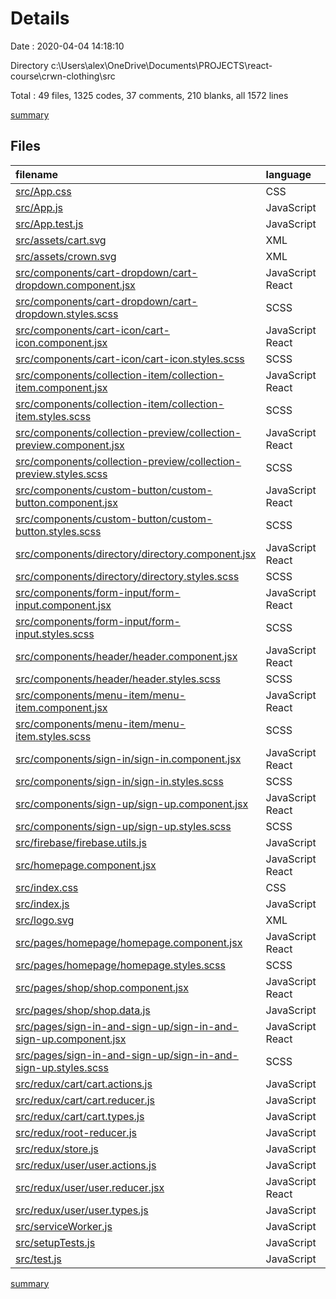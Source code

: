 # Details

Date : 2020-04-04 14:18:10

Directory c:\Users\alex\OneDrive\Documents\PROJECTS\react-course\crwn-clothing\src

Total : 49 files,  1325 codes, 37 comments, 210 blanks, all 1572 lines

[summary](results.md)

## Files
| filename | language | code | comment | blank | total |
| :--- | :--- | ---: | ---: | ---: | ---: |
| [src/App.css](/src/App.css) | CSS | 11 | 0 | 2 | 13 |
| [src/App.js](/src/App.js) | JavaScript | 63 | 0 | 14 | 77 |
| [src/App.test.js](/src/App.test.js) | JavaScript | 8 | 0 | 2 | 10 |
| [src/assets/cart.svg](/src/assets/cart.svg) | XML | 52 | 1 | 1 | 54 |
| [src/assets/crown.svg](/src/assets/crown.svg) | XML | 16 | 1 | 0 | 17 |
| [src/components/cart-dropdown/cart-dropdown.component.jsx](/src/components/cart-dropdown/cart-dropdown.component.jsx) | JavaScript React | 10 | 0 | 3 | 13 |
| [src/components/cart-dropdown/cart-dropdown.styles.scss](/src/components/cart-dropdown/cart-dropdown.styles.scss) | SCSS | 22 | 0 | 3 | 25 |
| [src/components/cart-icon/cart-icon.component.jsx](/src/components/cart-icon/cart-icon.component.jsx) | JavaScript React | 10 | 0 | 4 | 14 |
| [src/components/cart-icon/cart-icon.styles.scss](/src/components/cart-icon/cart-icon.styles.scss) | SCSS | 19 | 0 | 3 | 22 |
| [src/components/collection-item/collection-item.component.jsx](/src/components/collection-item/collection-item.component.jsx) | JavaScript React | 17 | 0 | 4 | 21 |
| [src/components/collection-item/collection-item.styles.scss](/src/components/collection-item/collection-item.styles.scss) | SCSS | 28 | 0 | 5 | 33 |
| [src/components/collection-preview/collection-preview.component.jsx](/src/components/collection-preview/collection-preview.component.jsx) | JavaScript React | 18 | 0 | 4 | 22 |
| [src/components/collection-preview/collection-preview.styles.scss](/src/components/collection-preview/collection-preview.styles.scss) | SCSS | 13 | 0 | 3 | 16 |
| [src/components/custom-button/custom-button.component.jsx](/src/components/custom-button/custom-button.component.jsx) | JavaScript React | 8 | 0 | 3 | 11 |
| [src/components/custom-button/custom-button.styles.scss](/src/components/custom-button/custom-button.styles.scss) | SCSS | 29 | 0 | 4 | 33 |
| [src/components/directory/directory.component.jsx](/src/components/directory/directory.component.jsx) | JavaScript React | 54 | 0 | 9 | 63 |
| [src/components/directory/directory.styles.scss](/src/components/directory/directory.styles.scss) | SCSS | 6 | 0 | 0 | 6 |
| [src/components/form-input/form-input.component.jsx](/src/components/form-input/form-input.component.jsx) | JavaScript React | 20 | 0 | 3 | 23 |
| [src/components/form-input/form-input.styles.scss](/src/components/form-input/form-input.styles.scss) | SCSS | 46 | 0 | 9 | 55 |
| [src/components/header/header.component.jsx](/src/components/header/header.component.jsx) | JavaScript React | 32 | 0 | 5 | 37 |
| [src/components/header/header.styles.scss](/src/components/header/header.styles.scss) | SCSS | 23 | 0 | 4 | 27 |
| [src/components/menu-item/menu-item.component.jsx](/src/components/menu-item/menu-item.component.jsx) | JavaScript React | 17 | 0 | 3 | 20 |
| [src/components/menu-item/menu-item.styles.scss](/src/components/menu-item/menu-item.styles.scss) | SCSS | 58 | 0 | 11 | 69 |
| [src/components/sign-in/sign-in.component.jsx](/src/components/sign-in/sign-in.component.jsx) | JavaScript React | 60 | 0 | 11 | 71 |
| [src/components/sign-in/sign-in.styles.scss](/src/components/sign-in/sign-in.styles.scss) | SCSS | 12 | 0 | 2 | 14 |
| [src/components/sign-up/sign-up.component.jsx](/src/components/sign-up/sign-up.component.jsx) | JavaScript React | 88 | 0 | 16 | 104 |
| [src/components/sign-up/sign-up.styles.scss](/src/components/sign-up/sign-up.styles.scss) | SCSS | 8 | 0 | 2 | 10 |
| [src/firebase/firebase.utils.js](/src/firebase/firebase.utils.js) | JavaScript | 37 | 0 | 13 | 50 |
| [src/homepage.component.jsx](/src/homepage.component.jsx) | JavaScript React | 39 | 0 | 9 | 48 |
| [src/index.css](/src/index.css) | CSS | 12 | 0 | 2 | 14 |
| [src/index.js](/src/index.js) | JavaScript | 17 | 0 | 4 | 21 |
| [src/logo.svg](/src/logo.svg) | XML | 7 | 0 | 1 | 8 |
| [src/pages/homepage/homepage.component.jsx](/src/pages/homepage/homepage.component.jsx) | JavaScript React | 9 | 0 | 4 | 13 |
| [src/pages/homepage/homepage.styles.scss](/src/pages/homepage/homepage.styles.scss) | SCSS | 6 | 0 | 0 | 6 |
| [src/pages/shop/shop.component.jsx](/src/pages/shop/shop.component.jsx) | JavaScript React | 22 | 0 | 9 | 31 |
| [src/pages/shop/shop.data.js](/src/pages/shop/shop.data.js) | JavaScript | 248 | 0 | 1 | 249 |
| [src/pages/sign-in-and-sign-up/sign-in-and-sign-up.component.jsx](/src/pages/sign-in-and-sign-up/sign-in-and-sign-up.component.jsx) | JavaScript React | 11 | 0 | 3 | 14 |
| [src/pages/sign-in-and-sign-up/sign-in-and-sign-up.styles.scss](/src/pages/sign-in-and-sign-up/sign-in-and-sign-up.styles.scss) | SCSS | 6 | 0 | 0 | 6 |
| [src/redux/cart/cart.actions.js](/src/redux/cart/cart.actions.js) | JavaScript | 4 | 0 | 1 | 5 |
| [src/redux/cart/cart.reducer.js](/src/redux/cart/cart.reducer.js) | JavaScript | 16 | 0 | 4 | 20 |
| [src/redux/cart/cart.types.js](/src/redux/cart/cart.types.js) | JavaScript | 4 | 0 | 1 | 5 |
| [src/redux/root-reducer.js](/src/redux/root-reducer.js) | JavaScript | 5 | 0 | 2 | 7 |
| [src/redux/store.js](/src/redux/store.js) | JavaScript | 6 | 0 | 4 | 10 |
| [src/redux/user/user.actions.js](/src/redux/user/user.actions.js) | JavaScript | 5 | 0 | 2 | 7 |
| [src/redux/user/user.reducer.jsx](/src/redux/user/user.reducer.jsx) | JavaScript React | 16 | 0 | 4 | 20 |
| [src/redux/user/user.types.js](/src/redux/user/user.types.js) | JavaScript | 3 | 0 | 0 | 3 |
| [src/serviceWorker.js](/src/serviceWorker.js) | JavaScript | 98 | 31 | 13 | 142 |
| [src/setupTests.js](/src/setupTests.js) | JavaScript | 1 | 4 | 1 | 6 |
| [src/test.js](/src/test.js) | JavaScript | 5 | 0 | 2 | 7 |

[summary](results.md)